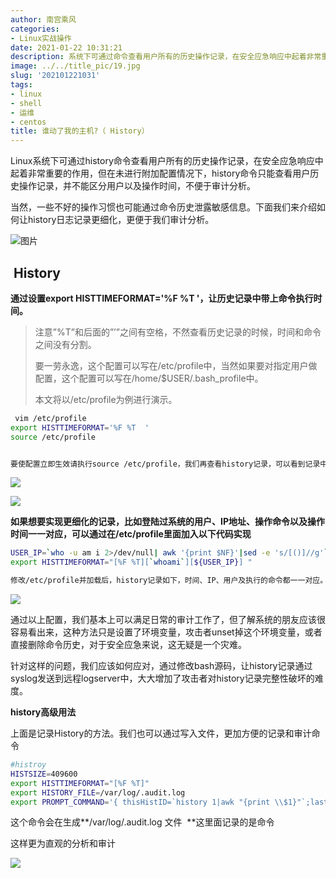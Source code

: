 ```yaml
---
author: 南宫乘风
categories:
- Linux实战操作
date: 2021-01-22 10:31:21
description: 系统下可通过命令查看用户所有的历史操作记录，在安全应急响应中起着非常重要的作用，但在未进行附加配置情况下，命令只能查看用户历史操作记录，并不能区分用户以及操作时间，不便于审计分析。当然，一些不好的操作。。。。。。。
image: ../../title_pic/19.jpg
slug: '202101221031'
tags:
- linux
- shell
- 运维
- centos
title: 谁动了我的主机?（ History）
---
```


<!--more-->

Linux系统下可通过history命令查看用户所有的历史操作记录，在安全应急响应中起着非常重要的作用，但在未进行附加配置情况下，history命令只能查看用户历史操作记录，并不能区分用户以及操作时间，不便于审计分析。

当然，一些不好的操作习惯也可能通过命令历史泄露敏感信息。下面我们来介绍如何让history日志记录更细化，更便于我们审计分析。

![图片](../../image/c5ee7c661ce1daa542d25862d986a755.png)

##  History

**通过设置export HISTTIMEFORMAT='\%F \%T '，让历史记录中带上命令执行时间。**

> 注意”\%T”和后面的”’”之间有空格，不然查看历史记录的时候，时间和命令之间没有分割。
> 
> 要一劳永逸，这个配置可以写在/etc/profile中，当然如果要对指定用户做配置，这个配置可以写在/home/\$USER/.bash\_profile中。
> 
> 本文将以/etc/profile为例进行演示。

```bash
 vim /etc/profile
export HISTTIMEFORMAT='%F %T  '
source /etc/profile


要使配置立即生效请执行source /etc/profile，我们再查看history记录，可以看到记录中带上了命令执行时间。
```

![](../../image/20210122093349178.png)

![](../../image/20210122093423492.png)

**如果想要实现更细化的记录，比如登陆过系统的用户、IP地址、操作命令以及操作时间一一对应，可以通过在/etc/profile里面加入以下代码实现**

```bash
USER_IP=`who -u am i 2>/dev/null| awk '{print $NF}'|sed -e 's/[()]//g'`
export HISTTIMEFORMAT="[%F %T][`whoami`][${USER_IP}] "

修改/etc/profile并加载后，history记录如下，时间、IP、用户及执行的命令都一一对应。

```

![](../../image/20210122094533272.png)

通过以上配置，我们基本上可以满足日常的审计工作了，但了解系统的朋友应该很容易看出来，这种方法只是设置了环境变量，攻击者unset掉这个环境变量，或者直接删除命令历史，对于安全应急来说，这无疑是一个灾难。

针对这样的问题，我们应该如何应对，通过修改bash源码，让history记录通过syslog发送到远程logserver中，大大增加了攻击者对history记录完整性破坏的难度。

**history高级用法**

上面是记录History的方法。我们也可以通过写入文件，更加方便的记录和审计命令

```bash
#histroy
HISTSIZE=409600
export HISTTIMEFORMAT="[%F %T]"
export HISTORY_FILE=/var/log/.audit.log
export PROMPT_COMMAND='{ thisHistID=`history 1|awk "{print \\$1}"`;lastCommand=`history 1| awk "{\\$1=\"\" ;print}"`;user=`id -un`;whoStr=(`who -u am i`);realUser=${whoStr[0]};logMonth=${whoStr[2]};logDay=${whoStr[3]};logTime=${whoStr[4]};pid=${whoStr[6]};ip=${whoStr[7]};if [ ${thisHistID}x != ${lastHistID}x ];then echo -E `date "+%Y/%m/%d %H:%M:%S"` $user\($realUser\)@$ip[PID:$pid][LOGIN:$logMonth $logDay $logTime] --- $lastCommand ;lastHistID=$thisHistID;fi; } >> $HISTORY_FILE'
```

这个命令会在生成**/var/log/.audit.log 文件  **这里面记录的是命令

这样更为直观的分析和审计

![](../../image/20210122103009686.png)